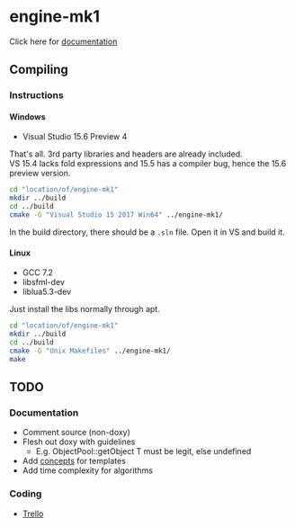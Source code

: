 # engine-mk1
Click here for [documentation](https://razaron.github.io/engine-mk1/ "Documentation")

## Compiling
### Instructions
#### Windows
- Visual Studio 15.6 Preview 4

That's all. 3rd party libraries and headers are already included.<br>
VS 15.4 lacks fold expressions and 15.5 has a compiler bug, hence the 15.6 preview version.

````bash
cd "location/of/engine-mk1"
mkdir ../build
cd ../build
cmake -G "Visual Studio 15 2017 Win64" ../engine-mk1/
````

In the build directory, there should be a `.sln` file. Open it in VS and build it.
#### Linux
- GCC 7.2
- libsfml-dev
- liblua5.3-dev

Just install the libs normally through apt.

````bash
cd "location/of/engine-mk1"
mkdir ../build
cd ../build
cmake -G "Unix Makefiles" ../engine-mk1/
make
````
## TODO
### Documentation
- Comment source (non-doxy)
- Flesh out doxy with guidelines
    - E.g. ObjectPool::getObject<T> T must be legit, else undefined
- Add [concepts](http://en.cppreference.com/w/cpp/concept "cppreference") for templates
- Add time complexity for algorithms

### Coding
- [Trello](https://trello.com/b/aAxYCKQL/engine-mk1)
